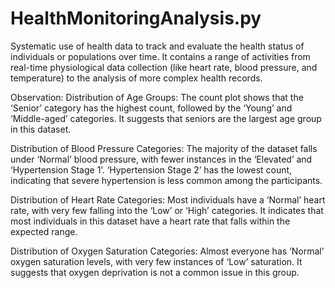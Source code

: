 # HealthMonitoringAnalysis.py
Systematic use of health data to track and evaluate the health status of individuals or populations over time. It contains a range of activities from real-time physiological data collection (like heart rate, blood pressure, and temperature) to the analysis of more complex health records.

Observation:
Distribution of Age Groups: The count plot shows that the ‘Senior’ category has the highest count, followed by the ‘Young’ and ‘Middle-aged’ categories. It suggests that seniors are the largest age group in this dataset.

Distribution of Blood Pressure Categories: The majority of the dataset falls under ‘Normal’ blood pressure, with fewer instances in the ‘Elevated’ and ‘Hypertension Stage 1’. ‘Hypertension Stage 2’ has the lowest count, indicating that severe hypertension is less common among the participants.

Distribution of Heart Rate Categories: Most individuals have a ‘Normal’ heart rate, with very few falling into the ‘Low’ or ‘High’ categories. It indicates that most individuals in this dataset have a heart rate that falls within the expected range.

Distribution of Oxygen Saturation Categories: Almost everyone has ‘Normal’ oxygen saturation levels, with very few instances of ‘Low’ saturation. It suggests that oxygen deprivation is not a common issue in this group.
